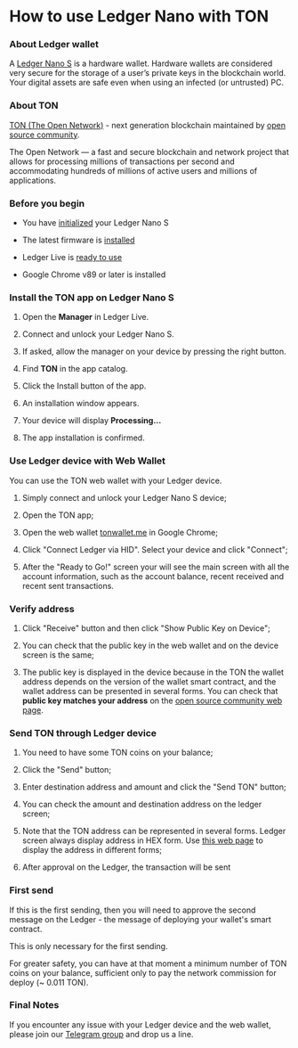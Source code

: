 # How to use Ledger Nano with TON

### About Ledger wallet

A [Ledger Nano S](https://shop.ledger.com/products/ledger-nano-s) is a hardware wallet. Hardware wallets are considered very secure for the storage of a user’s private keys in the blockchain world. Your digital assets are safe even when using an infected (or untrusted) PC.

### About TON

[TON (The Open Network)](https://toncoin.org) - next generation blockchain maintained by [open source community](https://github.com/newton-blockchain).

The Open Network — a fast and secure blockchain and network project that allows for processing millions of transactions per second and accommodating hundreds of millions of active users and millions of applications.

### Before you begin

* You have [initialized](https://support.ledgerwallet.com/hc/en-us/articles/360000613793) your Ledger Nano S

* The latest firmware is [installed](https://support.ledgerwallet.com/hc/en-us/articles/360002731113-Update-Ledger-Nano-S-firmware)

* Ledger Live is [ready to use](https://support.ledgerwallet.com/hc/en-us/articles/360006395233-Take-your-first-steps)

* Google Chrome v89 or later is installed


### Install the TON app on Ledger Nano S

1. Open the **Manager** in Ledger Live.

2. Connect and unlock your Ledger Nano S.

3. If asked, allow the manager on your device by pressing the right button.

4. Find **TON** in the app catalog.

5. Click the Install button of the app.

6. An installation window appears.

7. Your device will display **Processing…**

8. The app installation is confirmed.

### Use Ledger device with Web Wallet

You can use the TON web wallet with your Ledger device.

1. Simply connect and unlock your Ledger Nano S device;

2. Open the TON app;

3. Open the web wallet [tonwallet.me](https://tonwallet.me) in Google Chrome;

4. Click "Connect Ledger via HID". Select your device and click "Connect";

5. After the "Ready to Go!" screen your will see the main screen with all the account information, such as the account balance, recent received and recent sent transactions.

### Verify address

1. Click "Receive" button and then click "Show Public Key on Device";

2. You can check that the public key in the web wallet and on the device screen is the same;

3. The public key is displayed in the device because in the TON the wallet address depends on the version of the wallet smart contract, and the wallet address can be presented in several forms. You can check that **public key matches your address** on the [open source community web page](https://newton-blockchain.github.io/address/). 

### Send TON through Ledger device

1. You need to have some TON coins on your balance;

2. Click the "Send" button;

3. Enter destination address and amount and click the "Send TON" button;

4. You can check the amount and destination address on the ledger screen;

5. Note that the TON address can be represented in several forms. Ledger screen always display address in HEX form. Use [this web page](https://newton-blockchain.github.io/address/) to display the address in different forms;

5. After approval on the Ledger, the transaction will be sent

### First send 

If this is the first sending, then you will need to approve the second message on the Ledger - the message of deploying your wallet's smart contract. 

This is only necessary for the first sending.

For greater safety, you can have at that moment a minimum number of TON coins on your balance, sufficient only to pay the network commission for deploy (~ 0.011 TON). 

### Final Notes

If you encounter any issue with your Ledger device and the web wallet, please join our [Telegram group](https://t.me/ton_research) and drop us a line.